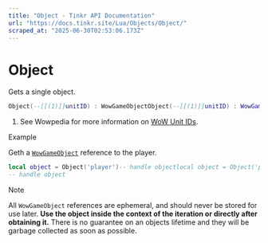 ```yaml
---
title: "Object - Tinkr API Documentation"
url: "https://docs.tinkr.site/Lua/Objects/Object/"
scraped_at: "2025-06-30T02:53:06.173Z"
---
```


# Object

Gets a single object.

```lua
Object(--[[(1)]]unitID) : WowGameObjectObject(--[[(1)]]unitID) : WowGameObject
```

1.  See Wowpedia for more information on [WoW Unit IDs](https://wowpedia.fandom.com/wiki/UnitId).

Example

Geth a [`WowGameObject`](../WowGameObject/) reference to the player.

```lua
local object = Object('player')-- handle objectlocal object = Object('player')
-- handle object
```

Note

All `WowGameObject` references are ephemeral, and should never be stored for use later. **Use the object inside the context of the iteration or directly after obtaining it.** There is no guarantee on an objects lifetime and they will be garbage collected as soon as possible.